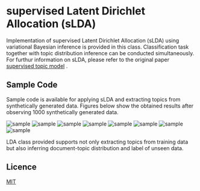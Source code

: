 # supervised Latent Dirichlet Allocation (sLDA)

Implementation of supervised Latent Dirichlet Allocation (sLDA) using variational Bayesian inference is provided in this class. Classification task together with topic distribution inference can be conducted simultaneously.
For furthur information on sLDA, please refer to the original paper [supervised topic model](https://www.cs.princeton.edu/~blei/papers/BleiMcAuliffe2007.pdf) .

## Sample Code

Sample code is available for applying sLDA and extracting topics from synthetically generated data.
Figures below show the obtained results after observing 1000 synthetically generated data.

![sample](https://raw.github.com/kyoheiotsuka/supervisedLDA/master/result/0.bmp)
![sample](https://raw.github.com/kyoheiotsuka/supervisedLDA/master/result/1.bmp)
![sample](https://raw.github.com/kyoheiotsuka/supervisedLDA/master/result/2.bmp)
![sample](https://raw.github.com/kyoheiotsuka/supervisedLDA/master/result/3.bmp)
![sample](https://raw.github.com/kyoheiotsuka/supervisedLDA/master/result/4.bmp)
![sample](https://raw.github.com/kyoheiotsuka/supervisedLDA/master/result/5.bmp)
![sample](https://raw.github.com/kyoheiotsuka/supervisedLDA/master/result/6.bmp)
![sample](https://raw.github.com/kyoheiotsuka/supervisedLDA/master/result/7.bmp)

LDA class provided supports not only extracting topics from training data but also inferring document-topic distribution and label of unseen data. 

## Licence
[MIT](https://github.com/kyoheiotsuka/logisticRegression/blob/master/LICENSE)
